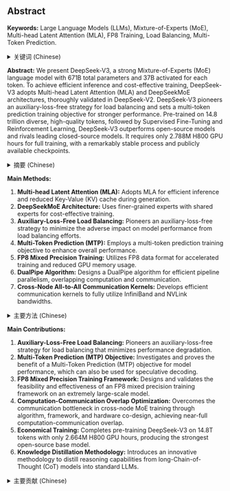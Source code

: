 ## Abstract

**Keywords:** Large Language Models (LLMs), Mixture-of-Experts (MoE), Multi-head Latent Attention (MLA), FP8 Training, Load Balancing, Multi-Token Prediction.

<details>
    <summary>关键词 (Chinese)</summary>
    大规模语言模型 (LLMs), 混合专家模型 (MoE), 多头潜在注意力 (MLA), FP8 训练, 负载均衡, 多 Token 预测。
</details>

**Abstract:** 
We present DeepSeek-V3, a strong Mixture-of-Experts (MoE) language model with 671B total parameters and 37B activated for each token. To achieve efficient inference and cost-effective training, DeepSeek-V3 adopts Multi-head Latent Attention (MLA) and DeepSeekMoE architectures, thoroughly validated in DeepSeek-V2. DeepSeek-V3 pioneers an auxiliary-loss-free strategy for load balancing and sets a multi-token prediction training objective for stronger performance. Pre-trained on 14.8 trillion diverse, high-quality tokens, followed by Supervised Fine-Tuning and Reinforcement Learning, DeepSeek-V3 outperforms open-source models and rivals leading closed-source models. It requires only 2.788M H800 GPU hours for full training, with a remarkably stable process and publicly available checkpoints.

<details>
    <summary>摘要 (Chinese)</summary>
    我们提出了 DeepSeek-V3，一个强大的混合专家 (MoE) 语言模型，总参数达 671B，每个 token 激活 37B。为了实现高效推理和经济高效的训练，DeepSeek-V3 采用了多头潜在注意力 (MLA) 和 DeepSeekMoE 架构，这些架构已在 DeepSeek-V2 中得到充分验证。DeepSeek-V3 首创了一种无辅助损失的负载均衡策略，并设置了多 token 预测训练目标，以获得更强的性能。DeepSeek-V3 在 14.8 万亿个多样化的高质量 token 上进行了预训练，然后进行了监督微调和强化学习，其性能优于开源模型，并且可以媲美领先的闭源模型。完整的训练仅需 278.8 万 H800 GPU 小时，训练过程非常稳定，并且公开了可用的检查点。
</details>

**Main Methods:**
1.  **Multi-head Latent Attention (MLA):**  Adopts MLA for efficient inference and reduced Key-Value (KV) cache during generation.
2.  **DeepSeekMoE Architecture:** Uses finer-grained experts with shared experts for cost-effective training.
3.  **Auxiliary-Loss-Free Load Balancing:**  Pioneers an auxiliary-loss-free strategy to minimize the adverse impact on model performance from load balancing efforts.
4.  **Multi-Token Prediction (MTP):**  Employs a multi-token prediction training objective to enhance overall performance.
5.  **FP8 Mixed Precision Training:**  Utilizes FP8 data format for accelerated training and reduced GPU memory usage.
6.  **DualPipe Algorithm:**  Designs a DualPipe algorithm for efficient pipeline parallelism, overlapping computation and communication.
7.  **Cross-Node All-to-All Communication Kernels:** Develops efficient communication kernels to fully utilize InfiniBand and NVLink bandwidths.

<details>
    <summary>主要方法 (Chinese)</summary>
   <ol>
    <li><strong>多头潜在注意力 (MLA):</strong> 采用 MLA 实现高效推理，并减少生成过程中 Key-Value (KV) 缓存。</li>
    <li><strong>DeepSeekMoE 架构:</strong> 使用更细粒度的专家，并隔离一些专家作为共享的专家，实现经济高效的训练。</li>
    <li><strong>无辅助损失负载均衡:</strong> 首创一种无辅助损失策略，最大限度地减少负载均衡工作对模型性能的负面影响。</li>
    <li><strong>多 token 预测 (MTP):</strong> 采用多 token 预测训练目标，以提高整体性能。</li>
    <li><strong>FP8 混合精度训练:</strong> 利用 FP8 数据格式来加速训练并减少 GPU 内存使用量。</li>
    <li><strong>DualPipe 算法:</strong> 设计 DualPipe 算法，用于高效的流水线并行，实现计算和通信的重叠。</li>
    <li><strong>跨节点 All-to-All 通信内核:</strong> 开发高效的通信内核，以充分利用 InfiniBand 和 NVLink 带宽。</li>
   </ol>
</details>

**Main Contributions:**

1.  **Auxiliary-Loss-Free Load Balancing:**  Pioneers an auxiliary-loss-free strategy for load balancing that minimizes performance degradation.
2.  **Multi-Token Prediction (MTP) Objective:**  Investigates and proves the benefit of a Multi-Token Prediction (MTP) objective for model performance, which can also be used for speculative decoding.
3.  **FP8 Mixed Precision Training Framework:**  Designs and validates the feasibility and effectiveness of an FP8 mixed precision training framework on an extremely large-scale model.
4.  **Computation-Communication Overlap Optimization:**  Overcomes the communication bottleneck in cross-node MoE training through algorithm, framework, and hardware co-design, achieving near-full computation-communication overlap.
5.  **Economical Training:**  Completes pre-training DeepSeek-V3 on 14.8T tokens with only 2.664M H800 GPU hours, producing the strongest open-source base model.
6.  **Knowledge Distillation Methodology:** Introduces an innovative methodology to distill reasoning capabilities from long-Chain-of-Thought (CoT) models into standard LLMs.

<details>
    <summary>主要贡献 (Chinese)</summary>
    <ol>
        <li><strong>无辅助损失负载均衡:</strong> 首创了一种无辅助损失负载均衡策略，最大限度地减少了性能下降。</li>
        <li><strong>多 Token 预测 (MTP) 目标:</strong> 验证了多 token 预测目标对模型性能的益处，并且可用于推测性解码。</li>
        <li><strong>FP8 混合精度训练框架:</strong> 设计并验证了 FP8 混合精度训练框架在超大规模模型上的可行性和有效性。</li>
        <li><strong>计算-通信重叠优化:</strong> 通过算法、框架和硬件的协同设计，克服了跨节点 MoE 训练中的通信瓶颈，实现了接近完全的计算-通信重叠。</li>
        <li><strong>经济高效的训练:</strong> 仅使用 266.4 万 H800 GPU 小时，就完成了 DeepSeek-V3 在 14.8T token 上的预训练，生成了最强大的开源基础模型。</li>
	    <li><strong>知识蒸馏方法:</strong> 引入了一种创新的方法，将长链思维 (CoT) 模型的推理能力提炼到标准 LLM 中。</li>
   </ol>
</details>

